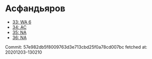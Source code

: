 # Асфандьяров
- [33: WA 6](33.md)
- [34: AC](34.md)
- [35: NA](35.md)
- [36: NA](36.md)

Commit: 57e982db5f8009763d3e713cbd25f0a78cd007bc
 fetched at: 20201203-130210
